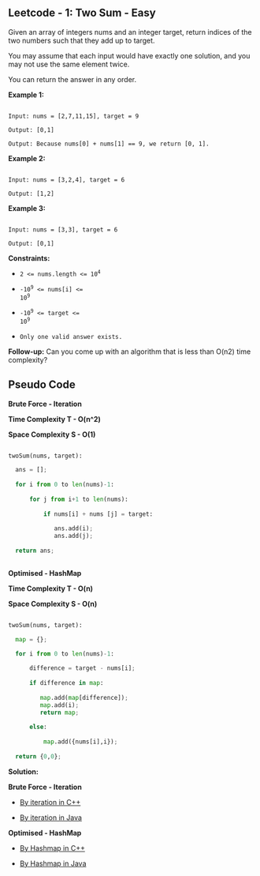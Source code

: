 ## Leetcode - 1: Two Sum - Easy

Given an array of integers nums and an integer target, return indices of the two numbers such that they add up to target.

You may assume that each input would have exactly one solution, and you may not use the same element twice.

You can return the answer in any order.


**Example 1:**

```

Input: nums = [2,7,11,15], target = 9

Output: [0,1]

Output: Because nums[0] + nums[1] == 9, we return [0, 1].

```

**Example 2:**

```

Input: nums = [3,2,4], target = 6

Output: [1,2]

```

**Example 3:**

```

Input: nums = [3,3], target = 6

Output: [0,1]

```


**Constraints:**

- <code>2 <= nums.length <= 10<sup>4</sup></code>

- <code>-10<sup>9</sup> <= nums[i] <= 10<sup>9</sup></code>

- <code>-10<sup>9</sup> <= target <= 10<sup>9</sup></code>

- <code>Only one valid answer exists.</code>
 

**Follow-up:** Can you come up with an algorithm that is less than O(n2) time complexity?


## Pseudo Code

**Brute Force - Iteration**

**Time Complexity T - O(n^2)**

**Space Complexity S - O(1)**

```python

twoSum(nums, target):

  ans = [];
  
  for i from 0 to len(nums)-1:
      
      for j from i+1 to len(nums):
      
          if nums[i] + nums [j] = target:
             
             ans.add(i);
             ans.add(j);
             
  return ans;   
  
```

**Optimised - HashMap**

**Time Complexity T - O(n)**

**Space Complexity S - O(n)**

```python

twoSum(nums, target):

  map = {};

  for i from 0 to len(nums)-1:
  
      difference = target - nums[i];
      
      if difference in map:
         
         map.add(map[difference]);
         map.add(i);
         return map;
      
      else:
        
          map.add({nums[i],i});
  
  return {0,0};

```

**Solution:**

**Brute Force - Iteration**

  - [By iteration in C++](https://github.com/Ajay2521/Competitive-Programming/blob/main/Leetcode%20And%20GFG/Array/Easy/Two%20Sum/By%20iterative.cpp)

  - [By iteration in Java](https://github.com/Ajay2521/Competitive-Programming/blob/main/Leetcode%20And%20GFG/Array/Easy/Two%20Sum/By%20iterative.Java)

**Optimised - HashMap**

  - [By Hashmap in C++](https://github.com/Ajay2521/Competitive-Programming/blob/main/Leetcode%20And%20GFG/Array/Easy/Two%20Sum/By%20hashmap.cpp)
  
  - [By Hashmap in Java](https://github.com/Ajay2521/Competitive-Programming/blob/main/Leetcode%20And%20GFG/Array/Easy/Two%20Sum/By%20hashmap.java)



